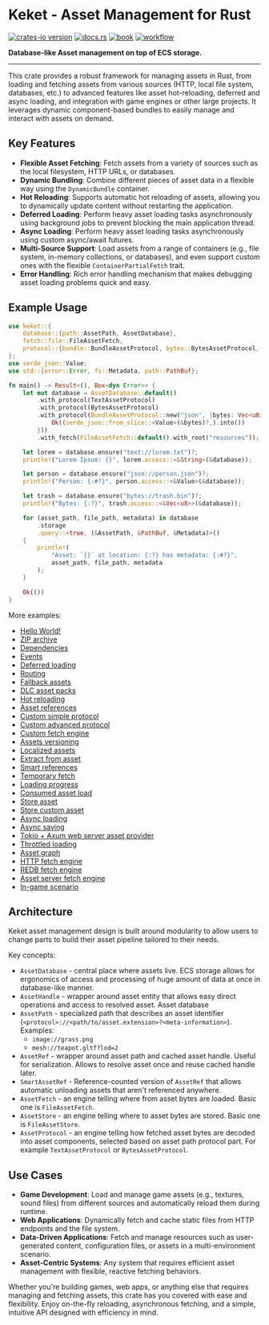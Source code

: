 # Keket - Asset Management for Rust

[![crates-io version](https://img.shields.io/crates/v/keket)](https://crates.io/keket)
[![docs.rs](https://img.shields.io/docsrs/keket)](https://docs.rs/keket)
[![book](https://img.shields.io/badge/book-Keket-orange?style=flat&link=https%3A%2F%2Fpsichix.github.io%2FKeket%2F)](https://psichix.github.io/Keket)
[![workflow](https://img.shields.io/github/actions/workflow/status/PsichiX/Keket/rust.yml)](https://github.com/PsichiX/Keket/actions/workflows/rust.yml)

**Database-like Asset management on top of ECS storage.**

---

This crate provides a robust framework for managing assets in Rust, from loading and fetching assets
from various sources (HTTP, local file system, databases, etc.) to advanced features like asset
hot-reloading, deferred and async loading, and integration with game engines or other large projects.
It leverages dynamic component-based bundles to easily manage and interact with assets on demand.

## Key Features

- **Flexible Asset Fetching**: Fetch assets from a variety of sources such as the local filesystem, HTTP URLs, or databases.
- **Dynamic Bundling**: Combine different pieces of asset data in a flexible way using the `DynamicBundle` container.
- **Hot Reloading**: Supports automatic hot reloading of assets, allowing you to dynamically update content without restarting the application.
- **Deferred Loading**: Perform heavy asset loading tasks asynchronously using background jobs to prevent blocking the main application thread.
- **Async Loading**: Perform heavy asset loading tasks asynchronously using custom async/await futures.
- **Multi-Source Support**: Load assets from a range of containers (e.g., file system, in-memory collections, or databases), and even support custom ones with the flexible `ContainerPartialFetch` trait.
- **Error Handling**: Rich error handling mechanism that makes debugging asset loading problems quick and easy.

## Example Usage

```rust
use keket::{
    database::{path::AssetPath, AssetDatabase},
    fetch::file::FileAssetFetch,
    protocol::{bundle::BundleAssetProtocol, bytes::BytesAssetProtocol, text::TextAssetProtocol},
};
use serde_json::Value;
use std::{error::Error, fs::Metadata, path::PathBuf};

fn main() -> Result<(), Box<dyn Error>> {
    let mut database = AssetDatabase::default()
        .with_protocol(TextAssetProtocol)
        .with_protocol(BytesAssetProtocol)
        .with_protocol(BundleAssetProtocol::new("json", |bytes: Vec<u8>| {
            Ok((serde_json::from_slice::<Value>(&bytes)?,).into())
        }))
        .with_fetch(FileAssetFetch::default().with_root("resources"));

    let lorem = database.ensure("text://lorem.txt")?;
    println!("Lorem Ipsum: {}", lorem.access::<&String>(&database));

    let person = database.ensure("json://person.json")?;
    println!("Person: {:#?}", person.access::<&Value>(&database));

    let trash = database.ensure("bytes://trash.bin")?;
    println!("Bytes: {:?}", trash.access::<&Vec<u8>>(&database));

    for (asset_path, file_path, metadata) in database
        .storage
        .query::<true, (&AssetPath, &PathBuf, &Metadata)>()
    {
        println!(
            "Asset: `{}` at location: {:?} has metadata: {:#?}",
            asset_path, file_path, metadata
        );
    }

    Ok(())
}
```

More examples:

- [Hello World!](https://github.com/PsichiX/Keket/tree/master/crates/_/examples/01_hello_world.rs)
- [ZIP archive](https://github.com/PsichiX/Keket/tree/master/crates/_/examples/02_zip.rs)
- [Dependencies](https://github.com/PsichiX/Keket/tree/master/crates/_/examples/03_dependencies.rs)
- [Events](https://github.com/PsichiX/Keket/tree/master/crates/_/examples/04_events.rs)
- [Deferred loading](https://github.com/PsichiX/Keket/tree/master/crates/_/examples/05_deferred_fetch.rs)
- [Routing](https://github.com/PsichiX/Keket/tree/master/crates/_/examples/06_router_fetch.rs)
- [Fallback assets](https://github.com/PsichiX/Keket/tree/master/crates/_/examples/07_fallback.rs)
- [DLC asset packs](https://github.com/PsichiX/Keket/tree/master/crates/_/examples/08_dlcs_asset_packs.rs)
- [Hot reloading](https://github.com/PsichiX/Keket/tree/master/crates/_/examples/09_hot_reloading.rs)
- [Asset references](https://github.com/PsichiX/Keket/tree/master/crates/_/examples/10_references.rs)
- [Custom simple protocol](https://github.com/PsichiX/Keket/tree/master/crates/_/examples/11_custom_protocol_simple.rs)
- [Custom advanced protocol](https://github.com/PsichiX/Keket/tree/master/crates/_/examples/12_custom_protocol_advanced.rs)
- [Custom fetch engine](https://github.com/PsichiX/Keket/tree/master/crates/_/examples/13_custom_fetch.rs)
- [Assets versioning](https://github.com/PsichiX/Keket/tree/master/crates/_/examples/14_assets_versioning.rs)
- [Localized assets](https://github.com/PsichiX/Keket/tree/master/crates/_/examples/15_localized_assets.rs)
- [Extract from asset](https://github.com/PsichiX/Keket/tree/master/crates/_/examples/16_extract_from_asset.rs)
- [Smart references](https://github.com/PsichiX/Keket/tree/master/crates/_/examples/17_smart_references.rs)
- [Temporary fetch](https://github.com/PsichiX/Keket/tree/master/crates/_/examples/18_temporary_fetch.rs)
- [Loading progress](https://github.com/PsichiX/Keket/tree/master/crates/_/examples/19_loading_progress.rs)
- [Consumed asset load](https://github.com/PsichiX/Keket/tree/master/crates/_/examples/20_consumed_asset_load.rs)
- [Store asset](https://github.com/PsichiX/Keket/tree/master/crates/_/examples/21_store_asset.rs)
- [Store custom asset](https://github.com/PsichiX/Keket/tree/master/crates/_/examples/22_store_custom_asset.rs)
- [Async loading](https://github.com/PsichiX/Keket/tree/master/crates/_/examples/23_future_fetch.rs)
- [Async saving](https://github.com/PsichiX/Keket/tree/master/crates/_/examples/24_future_store.rs)
- [Tokio + Axum web server asset provider](https://github.com/PsichiX/Keket/tree/master/crates/_/examples/25_tokio_axum.rs)
- [Throttled loading](https://github.com/PsichiX/Keket/tree/master/crates/_/examples/26_throttled_fetch.rs)
- [Asset graph](https://github.com/PsichiX/Keket/tree/master/crates/graph/examples/hello_graph.rs)
- [HTTP fetch engine](https://github.com/PsichiX/Keket/tree/master/crates/http/examples/hello_http.rs)
- [REDB fetch engine](https://github.com/PsichiX/Keket/tree/master/crates/redb/examples/hello_redb.rs)
- [Asset server fetch engine](https://github.com/PsichiX/Keket/tree/master/crates/client/examples/hello_client.rs)
- [In-game scenario](https://github.com/PsichiX/Keket/tree/master/crates/_/examples/ingame.rs)

## Architecture

Keket asset management design is built around modularity to allow users to change parts to build their asset pipeline tailored to their needs.

Key concepts:

- `AssetDatabase` - central place where assets live. ECS storage allows for ergonomics of access and processing of huge amount of data at once in database-like manner.
- `AssetHandle` - wrapper around asset entity that allows easy direct operations and access to resolved asset. Asset database
- `AssetPath` - specialized path that describes an asset identifier (`<protocol>://<path/to/asset.extension>?<meta-information>`).
  Examples:
  - `image://grass.png`
  - `mesh://teapot.gltf?lod=2`
- `AssetRef` - wrapper around asset path and cached asset handle. Useful for serialization. Allows to resolve asset once and reuse cached handle later.
- `SmartAssetRef` - Reference-counted version of `AssetRef` that allows automatic unloading assets that aren't referenced anywhere.
- `AssetFetch` - an engine telling where from asset bytes are loaded. Basic one is `FileAssetFetch`.
- `AssetStore` - an engine telling where to asset bytes are stored. Basic one is `FileAssetStore`.
- `AssetProtocol` - an engine telling how fetched asset bytes are decoded into asset components, selected based on asset path protocol part. For example `TextAssetProtocol` or `BytesAssetProtocol`.

## Use Cases

- **Game Development**: Load and manage game assets (e.g., textures, sound files) from different sources and automatically reload them during runtime.
- **Web Applications**: Dynamically fetch and cache static files from HTTP endpoints and the file system.
- **Data-Driven Applications**: Fetch and manage resources such as user-generated content, configuration files, or assets in a multi-environment scenario.
- **Asset-Centric Systems**: Any system that requires efficient asset management with flexible, reactive fetching behaviors.

Whether you're building games, web apps, or anything else that requires managing and fetching assets, this crate has you covered with ease and flexibility.
Enjoy on-the-fly reloading, asynchronous fetching, and a simple, intuitive API designed with efficiency in mind.
